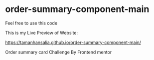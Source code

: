 # order-summary-component-main

Feel free to use this code

This is my Live Preview of Website:

https://tamanhansalia.github.io/order-summary-component-main/


Order summary card Challenge By Frontend mentor 
